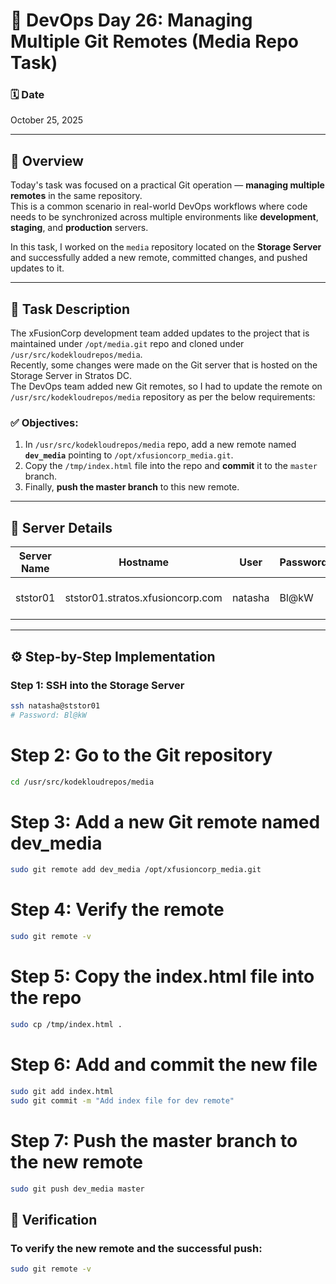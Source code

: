 # 🚀 DevOps Day 26: Managing Multiple Git Remotes (Media Repo Task)

### 🗓️ Date
October 25, 2025

---

## 🧠 Overview

Today's task was focused on a practical Git operation — **managing multiple remotes** in the same repository.  
This is a common scenario in real-world DevOps workflows where code needs to be synchronized across multiple environments like **development**, **staging**, and **production** servers.

In this task, I worked on the `media` repository located on the **Storage Server** and successfully added a new remote, committed changes, and pushed updates to it.

---

## 🧾 Task Description

The xFusionCorp development team added updates to the project that is maintained under `/opt/media.git` repo and cloned under `/usr/src/kodekloudrepos/media`.  
Recently, some changes were made on the Git server that is hosted on the Storage Server in Stratos DC.  
The DevOps team added new Git remotes, so I had to update the remote on `/usr/src/kodekloudrepos/media` repository as per the below requirements:

### ✅ Objectives:
1. In `/usr/src/kodekloudrepos/media` repo, add a new remote named **`dev_media`** pointing to `/opt/xfusioncorp_media.git`.
2. Copy the `/tmp/index.html` file into the repo and **commit** it to the `master` branch.
3. Finally, **push the master branch** to this new remote.

---

## 🧩 Server Details

| Server Name | Hostname | User | Password | Purpose |
|--------------|-----------|-------|-----------|-----------|
| ststor01 | ststor01.stratos.xfusioncorp.com | natasha | Bl@kW | Nautilus Storage Server |

---

## ⚙️ Step-by-Step Implementation

### Step 1: SSH into the Storage Server
```bash
ssh natasha@ststor01
# Password: Bl@kW
```

# Step 2: Go to the Git repository
```bash
cd /usr/src/kodekloudrepos/media
```
# Step 3: Add a new Git remote named dev_media
```bash
sudo git remote add dev_media /opt/xfusioncorp_media.git
````
# Step 4: Verify the remote
```bash
sudo git remote -v
```
# Step 5: Copy the index.html file into the repo
```bash
sudo cp /tmp/index.html .
```
# Step 6: Add and commit the new file
```bash
sudo git add index.html
sudo git commit -m "Add index file for dev remote"
```
# Step 7: Push the master branch to the new remote
```bash
sudo git push dev_media master
```
## 🧪 Verification

### To verify the new remote and the successful push:
```bash
sudo git remote -v
```
